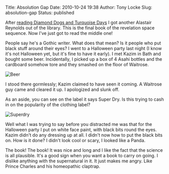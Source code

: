 Title: Absolution Gap
Date: 2010-10-24 19:38
Author: Tony Locke
Slug: absolution-gap
Status: published

After [reading Diamond Dogs and Turquoise Days]({filename}/blogger/diamond-dogs-turquoise-days.md) I got another Alastair Reynolds out of the library. This is the final book of the revelation space sequence. Now I've just got to read the middle one!

People say he's a Gothic writer. What does that mean? Is it people who put black stuff around their eyes? I went to a Halloween party last night (I know it's not Halloween yet, but it's fine to have it early). I met Kazim in Bath and bought some beer. Incidentally, I picked up a box of 4 Asahi bottles and the cardboard somehow tore and they smashed on the floor of Waitrose.

![Beer]({static}/images/2010/28647_p.jpg)

I stood there gormlessly; Kazim claimed to have seen it coming. A Waitrose guy came and cleared it up. I apologized and slunk off.

As an aside, you can see on the label it says Super Dry. Is this trying to cash in on the popularity of the clothing label?

![Superdry]({static}/images/2010/superdry.png)

Well what I was trying to say before you distracted me was that for the Halloween party I put on white face paint, with black bits round the eyes. Kazim didn't do any dressing up at all. I didn't now how to put the black bits on. How is it done? I didn't look cool or scary, I looked like a Panda.

The book! The book! It was nice and long and I like the fact that the science is all plausible. It's a good sign when you want a book to carry on going. I dislike anything with the supernatural in it. It just makes me angry. Like Prince Charles and his homeopathic claptrap.
